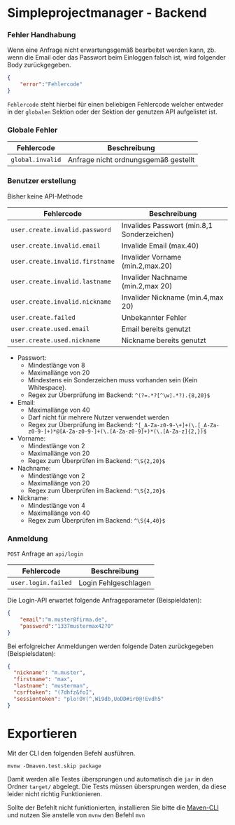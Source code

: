# Simpleprojectmanager - Backend

### Fehler Handhabung
Wenn eine Anfrage nicht erwartungsgemäß bearbeitet werden kann, zb. wenn die Email oder das Passwort beim Einloggen falsch ist, wird folgender Body zurückgegeben.

```json
{
    "error":"Fehlercode"
}
```

``Fehlercode`` steht hierbei für einen beliebigen Fehlercode welcher entweder in der ``globalen`` Sektion oder der Sektion der genutzen API aufgelistet ist.

### Globale Fehler

|Fehlercode|Beschreibung|
|----------|------------|
|``global.invalid``|Anfrage nicht ordnungsgemäß gestellt|

### Benutzer erstellung

Bisher keine API-Methode

|Fehlercode|Beschreibung|
|----------|------------|
|``user.create.invalid.password``|Invalides Passwort (min.8,1 Sonderzeichen)|
|``user.create.invalid.email ``|Invalide Email (max.40)|
|``user.create.invalid.firstname``|Invalider Vorname (min.2,max.20)|
|``user.create.invalid.lastname``|Invalider Nachname (min.2,max 20)|
|``user.create.invalid.nickname``|Invalider Nickname (min.4,max 20)|
|``user.create.failed``|Unbekannter Fehler|
|``user.create.used.email``|Email bereits genutzt|
|``user.create.used.nickname``|Nickname bereits genutzt|

* Passwort:
  * Mindestlänge von 8
  * Maximallänge von 20
  * Mindestens ein Sonderzeichen muss vorhanden sein (Kein Whitespace).
  * Regex zur Überprüfung im Backend: ``^(?=.*?[^\w].*?).{8,20}$``
* Email:
  * Maximallänge von 40
  * Darf nicht für mehrere Nutzer verwendet werden
  * Regex zur Überprüfung im Backend: ``^[_A-Za-z0-9-\+]+(\.[_A-Za-z0-9-]+)*@[A-Za-z0-9-]+(\.[A-Za-z0-9]+)*(\.[A-Za-z]{2,})$``
* Vorname:
  * Mindestlänge von 2
  * Maximallänge von 20
  * Regex zum Überprüfen im Backend: ``^\S{2,20}$``
* Nachname:
  * Mindestlänge von 2
  * Maximallänge von 20
  * Regex zum Überprüfen im Backend: ``^\S{2,20}$``
* Nickname:
  * Mindestlänge von 4
  * Maximallänge von 40
  * Regex zum Überprüfen im Backend: ``^\S{4,40}$``
  
### Anmeldung

``POST`` Anfrage an ``api/login``

|Fehlercode|Beschreibung|
|----------|------------|
|``user.login.failed``|Login Fehlgeschlagen|

Die Login-API erwartet folgende Anfrageparameter (Beispieldaten):

```json
{
    "email":"m.muster@firma.de",
    "password":"1337mustermax42?0"
}
```

Bei erfolgreicher Anmeldungen werden folgende Daten zurückgegeben (Beispielsdaten):

```json
{
  "nickname": "m.muster",
  "firstname": "max",
  "lastname": "musterman",
  "csrftoken": "(7dhfz&foI",
  "sessiontoken": "plo!OY(^,Wi9db,UoDD#ir0@!Evdh5"
}
```

# Exportieren
Mit der CLI den folgenden Befehl ausführen.
```shell script
mvnw -Dmaven.test.skip package
```

Damit werden alle Testes übersprungen und automatisch die ``jar`` in den Ordner ``target/`` abgelegt.
Die Tests müssen übersprungen werden, da diese leider nicht richtig Funktionieren.

Sollte der Befehlt nicht funktionierten, installieren Sie bitte die [Maven-CLI](https://maven.apache.org/download.cgi) und nutzen Sie anstelle von ``mvnw`` den Befehl ``mvn``